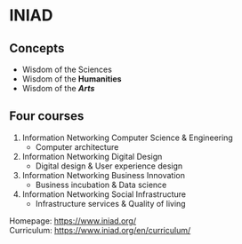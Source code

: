 # INIAD
## Concepts
- Wisdom of the Sciences
- Wisdom of the **Humanities**
- Wisdom of the ***Arts***

## Four courses
1. Information Networking Computer Science & Engineering
    - Computer architecture
2. Information Networking Digital Design
    - Digital design & User experience design
3. Information Networking Business Innovation
    - Business incubation & Data science
4. Information Networking Social Infrastructure
    - Infrastructure services & Quality of living

Homepage: https://www.iniad.org/  
Curriculum: https://www.iniad.org/en/curriculum/
